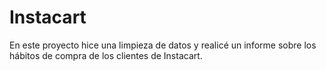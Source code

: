 # Instacart
En este proyecto hice una limpieza de datos y realicé un informe sobre los hábitos de compra de los clientes de Instacart.
